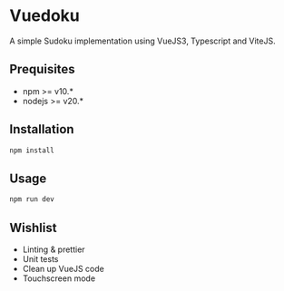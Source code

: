 # Vuedoku
A simple Sudoku implementation using VueJS3, Typescript and ViteJS.

## Prequisites
- npm >= v10.*
- nodejs >= v20.*

## Installation
```bash
npm install
```

## Usage
```bash
npm run dev
```

## Wishlist
- Linting & prettier
- Unit tests
- Clean up VueJS code
- Touchscreen mode